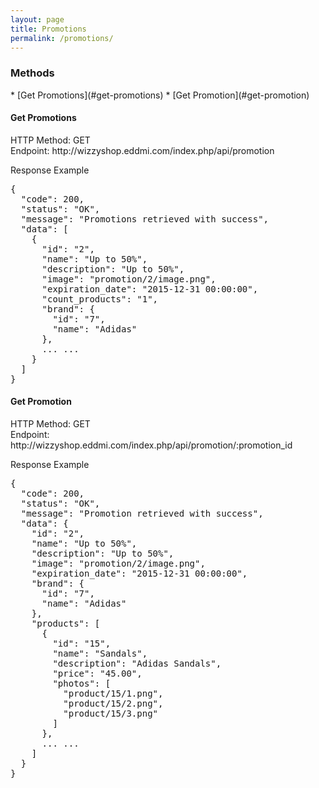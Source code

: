 ```yaml
---
layout: page
title: Promotions
permalink: /promotions/
---
```


<h3>Methods</h3>
* [Get Promotions](#get-promotions)
* [Get Promotion](#get-promotion)

<br/>

<h4 id="get-promotions">Get Promotions</h4>
HTTP Method: GET
<br/>
Endpoint: http://wizzyshop.eddmi.com/index.php/api/promotion

Response Example
<pre>
{
  "code": 200,
  "status": "OK",
  "message": "Promotions retrieved with success",
  "data": [
    {
      "id": "2",
      "name": "Up to 50%",
      "description": "Up to 50%",
      "image": "promotion/2/image.png",
      "expiration_date": "2015-12-31 00:00:00",
      "count_products": "1",
      "brand": {
        "id": "7",
        "name": "Adidas"
      },
      ... ...
    }
  ]
}
</pre>

<h4 id="get-promotion">Get Promotion</h4>
HTTP Method: GET
<br/>
Endpoint: http://wizzyshop.eddmi.com/index.php/api/promotion/:promotion_id

Response Example
<pre>
{
  "code": 200,
  "status": "OK",
  "message": "Promotion retrieved with success",
  "data": {
    "id": "2",
    "name": "Up to 50%",
    "description": "Up to 50%",
    "image": "promotion/2/image.png",
    "expiration_date": "2015-12-31 00:00:00",
    "brand": {
      "id": "7",
      "name": "Adidas"
    },
    "products": [
      {
        "id": "15",
        "name": "Sandals",
        "description": "Adidas Sandals",
        "price": "45.00",
        "photos": [
          "product/15/1.png",
          "product/15/2.png",
          "product/15/3.png"
        ]
      },
      ... ...
    ]
  }
}
</pre>

